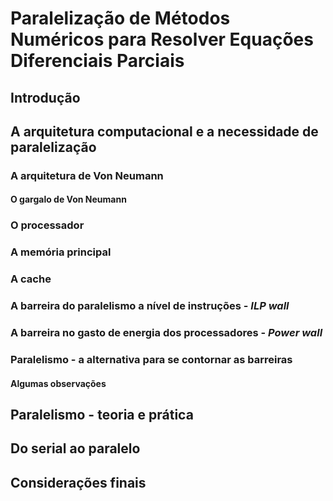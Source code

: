 
# Paralelização de Métodos Numéricos para Resolver Equações Diferenciais Parciais

## Introdução

## A arquitetura computacional e a necessidade  de paralelização

### A arquitetura de Von Neumann

#### O gargalo de Von Neumann

### O processador

### A memória principal

### A cache

### A barreira do paralelismo a nível de instruções - _ILP wall_

### A barreira no gasto de energia dos processadores - _Power wall_

### Paralelismo - a alternativa para se contornar as barreiras

#### Algumas observações

## Paralelismo - teoria e prática



## Do serial ao paralelo

## Considerações finais

<!--stackedit_data:
eyJoaXN0b3J5IjpbMTE2MzQzNDY1MV19
-->